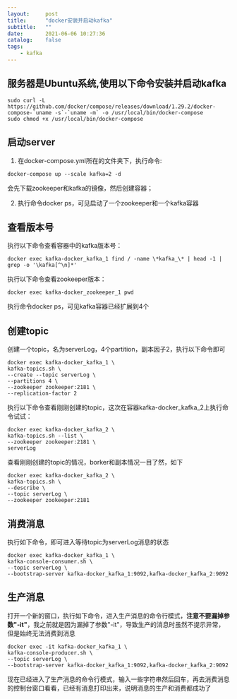 ```yaml
---
layout:     post
title:      "docker安装并启动kafka"
subtitle:   ""
date:       2021-06-06 10:27:36
catalog:    false
tags:
    - kafka
---
```


## 服务器是Ubuntu系统,使用以下命令安装并启动kafka

```
sudo curl -L https://github.com/docker/compose/releases/download/1.29.2/docker-compose-`uname -s`-`uname -m` -o /usr/local/bin/docker-compose
sudo chmod +x /usr/local/bin/docker-compose
```

## 启动server

1. 在docker-compose.yml所在的文件夹下，执行命令:

```
docker-compose up --scale kafka=2 -d
```

会先下载zookeeper和kafka的镜像，然后创建容器；

2. 执行命令docker ps，可见启动了一个zookeeper和一个kafka容器

## 查看版本号

执行以下命令查看容器中的kafka版本号：

```
docker exec kafka-docker_kafka_1 find / -name \*kafka_\* | head -1 | grep -o '\kafka[^\n]*'
```

执行以下命令查看zookeeper版本：

```
docker exec kafka-docker_zookeeper_1 pwd
```

执行命令docker ps，可见kafka容器已经扩展到4个

## 创建topic

创建一个topic，名为serverLog，4个partition，副本因子2，执行以下命令即可

```
docker exec kafka-docker_kafka_1 \
kafka-topics.sh \
--create --topic serverLog \
--partitions 4 \
--zookeeper zookeeper:2181 \
--replication-factor 2
```

执行以下命令查看刚刚创建的topic，这次在容器kafka-docker_kafka_2上执行命令试试：

```
docker exec kafka-docker_kafka_2 \
kafka-topics.sh --list \
--zookeeper zookeeper:2181 \
serverLog
```

查看刚刚创建的topic的情况，borker和副本情况一目了然，如下

```
docker exec kafka-docker_kafka_2 \
kafka-topics.sh \
--describe \
--topic serverLog \
--zookeeper zookeeper:2181
```

## 消费消息

执行如下命令，即可进入等待topic为serverLog消息的状态

```
docker exec kafka-docker_kafka_1 \
kafka-console-consumer.sh \
--topic serverLog \
--bootstrap-server kafka-docker_kafka_1:9092,kafka-docker_kafka_2:9092
```

## 生产消息

打开一个新的窗口，执行如下命令，进入生产消息的命令行模式，**注意不要漏掉参数"-it"**，我之前就是因为漏掉了参数"-it"，导致生产的消息时虽然不提示异常，但是始终无法消费到消息

```
docker exec -it kafka-docker_kafka_1 \
kafka-console-producer.sh \
--topic serverLog \
--bootstrap-server kafka-docker_kafka_1:9092,kafka-docker_kafka_2:9092
```

现在已经进入了生产消息的命令行模式，输入一些字符串然后回车，再去消费消息的控制台窗口看看，已经有消息打印出来，说明消息的生产和消费都成功了